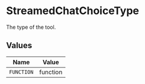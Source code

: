 # StreamedChatChoiceType

The type of the tool.


## Values

| Name       | Value      |
| ---------- | ---------- |
| `FUNCTION` | function   |